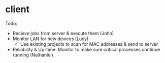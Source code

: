 # client

Todo:
- Recieve jobs from server & execute them (John)
- Monitor LAN for new devices (Lucy)
  - Use existing projects to scan for MAC addresses & send to server
- Reliability & Up-time: Monitor to make sure critical processes continue running (Nathaniel)
